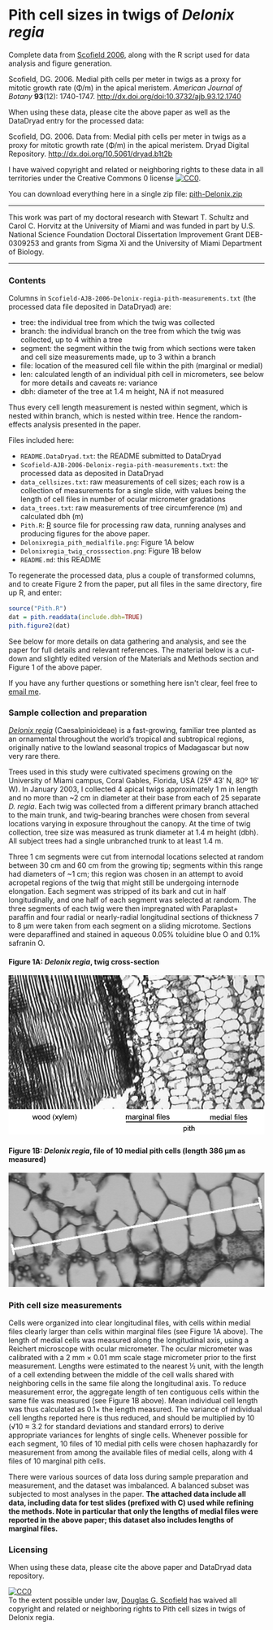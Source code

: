 Pith cell sizes in twigs of *Delonix regia*
===========================================

Complete data from [Scofield 2006](http://dx.doi.org/10.3732/ajb.93.12.1740), along with the R script used for data analysis and figure generation.

Scofield, DG.  2006.  Medial pith cells per meter in twigs as a proxy for mitotic growth rate (&Phi;/m) in the apical meristem.  *American Journal of Botany* **93**(12): 1740-1747.  <http://dx.doi.org/doi:10.3732/ajb.93.12.1740>

When using these data, please cite the above paper as well as the DataDryad entry for the processed data:

Scofield, DG.  2006.  Data from: Medial pith cells per meter in twigs as a proxy for mitotic growth rate (&Phi;/m) in the apical meristem.  Dryad Digital Repository.  <http://dx.doi.org/10.5061/dryad.b1t2b>


I have waived copyright and related or neighboring rights to these data in all territories under the Creative Commons 0 license   <a rel="license" href="http://creativecommons.org/publicdomain/zero/1.0/"><img src="http://i.creativecommons.org/p/zero/1.0/80x15.png" style="border-style: none;" alt="CC0" /></a>.

You can download everything here in a single zip file: [pith-Delonix.zip](https://github.com/downloads/douglasgscofield/data/pith-Delonix.zip)

* * *

This work was part of my doctoral research with Stewart T. Schultz and Carol C. Horvitz at the University of Miami and was funded in part by U.S. National Science Foundation Doctoral Dissertation Improvement Grant DEB-0309253 and grants from Sigma Xi and the University of Miami Department of Biology.

* * *

### Contents

Columns in `Scofield-AJB-2006-Delonix-regia-pith-measurements.txt` (the
processed data file deposited in DataDryad) are:

* tree: the individual tree from which the twig was collected
* branch: the individual branch on the tree from which the twig was collected, up to 4 
  within a tree
* segment: the segment within the twig from which sections were taken and cell size 
  measurements made, up to 3 within a branch
* file: location of the measured cell file within the pith (marginal or medial)
* len: calculated length of an individual pith cell in micrometers, see below for more 
  details and caveats re: variance
* dbh: diameter of the tree at 1.4 m height, NA if not measured

Thus every cell length measurement is nested within segment, which is nested
within branch, which is nested within tree. Hence the random-effects analysis
presented in the paper.

Files included here:

* `README.DataDryad.txt`: the README submitted to DataDryad 
* `Scofield-AJB-2006-Delonix-regia-pith-measurements.txt`: the processed data as deposited 
  in DataDryad
* `data_cellsizes.txt`: raw measurements of cell sizes; each row is a collection of 
  measurements for a single slide, with values being the length of cell files in number of 
  ocular micrometer gradations
* `data_trees.txt`: raw measurements of tree circumference (m) and calculated dbh (m)
* `Pith.R`: [R](http://www.r-project.org) source file for processing raw data, running 
  analyses and producing figures for the above paper.
* `Delonixregia_pith_medialfile.png`: Figure 1A below
* `Delonixregia_twig_crosssection.png`: Figure 1B below
* `README.md`: this README

To regenerate the processed data, plus a couple of transformed columns, and to
create Figure 2 from the paper, put all files in the same directory, fire up R,
and enter:

````R
source("Pith.R")
dat = pith.readdata(include.dbh=TRUE)
pith.figure2(dat)
````

See below for more details on data gathering and analysis, and see the paper
for full details and relevant references.  The material below is a cut-down and
slightly edited version of the Materials and Methods section and Figure 1 of
the above paper.

If you have any further questions or something here isn't clear, feel free to
[email me](mailto:douglasgscofield@gmail.com).


### Sample collection and preparation

[*Delonix regia*](http://en.wikipedia.org/wiki/Delonix_regia)
(Caesalpinioideae) is a fast-growing, familiar tree planted as an ornamental
throughout the world’s tropical and subtropical regions, originally native to
the lowland seasonal tropics of Madagascar but now very rare there.

Trees used in this study were cultivated specimens growing on the University of
Miami campus, Coral Gables, Florida, USA (25º 43′ N, 80º 16′ W). In January
2003, I collected 4 apical twigs approximately 1 m in length and no more than
~2 cm in diameter at their base from each of 25 separate *D. regia*. Each twig
was collected from a different primary branch attached to the main trunk, and
twig-bearing branches were chosen from several locations varying in exposure
throughout the canopy.  At the time of twig collection, tree size was measured
as trunk diameter at 1.4 m height (dbh).  All subject trees had a single
unbranched trunk to at least 1.4 m.

Three 1 cm segments were cut from internodal locations selected at random
between 30 cm and 60 cm from the growing tip; segments within this range had
diameters of ~1 cm; this region was chosen in an attempt to avoid acropetal
regions of the twig that might still be undergoing internode elongation. Each
segment was stripped of its bark and cut in half longitudinally, and one half
of each segment was selected at random. The three segments of each twig were
then impregnated with Paraplast+ paraffin and four radial or nearly-radial
longitudinal sections of thickness 7 to 8 μm were taken from each segment on a
sliding microtome.   Sections were deparaffined and stained in aqueous 0.05%
toluidine blue O and 0.1% safranin O.


#### Figure 1A: *Delonix regia*, twig cross-section

![*Delonix regia* twig cross-section showing pith and xylem](https://github.com/douglasgscofield/data/blob/master/pith-Delonix/Delonixregia_twig_crosssection.png?raw=true)

#### Figure 1B: *Delonix regia*, file of 10 medial pith cells (length 386 μm as measured)

![*Delonix regia* file of 10 medial pith cells as measured in the attached data](https://github.com/douglasgscofield/data/blob/master/pith-Delonix/Delonixregia_pith_medialfile.png?raw=true)



### Pith cell size measurements

Cells were organized into clear longitudinal files, with cells within medial
files clearly larger than cells within marginal files (see Figure 1A above).
The length of medial cells was measured along the longitudinal axis, using a
Reichert microscope with ocular micrometer.  The ocular micrometer was
calibrated with a 2 mm × 0.01 mm scale stage micrometer prior to the first
measurement.  Lengths were estimated to the nearest ½ unit, with the length of
a cell extending between the middle of the cell walls shared with neighboring
cells in the same file along the longitudinal axis. To reduce measurement
error, the aggregate length of ten contiguous cells within the same file was
measured (see Figure 1B above).  Mean individual cell length was thus
calculated as 0.1× the length measured. The variance of individual cell lengths
reported here is thus reduced, and should be multiplied by 10 (√10 ≈ 3.2 for
standard deviations and standard errors) to derive appropriate variances for
lenghts of single cells. Whenever possible for each segment, 10 files of 10
medial pith cells were chosen haphazardly for measurement from among the
available files of medial cells, along with 4 files of 10 marginal pith cells.

There were various sources of data loss during sample preparation and
measurement, and the dataset was imbalanced.  A balanced subset was subjected
to most analyses in the paper.  **The attached data include all data, including
data for test slides (prefixed with C) used while refining the methods.  Note
in particular that only the lengths of medial files were reported in the above
paper; this dataset also includes lengths of marginal files.**

### Licensing

When using these data, please cite the above paper and DataDryad data repository.

<p xmlns:dct="http://purl.org/dc/terms/">
  <a rel="license"
     href="http://creativecommons.org/publicdomain/zero/1.0/">
    <img src="http://i.creativecommons.org/p/zero/1.0/80x15.png" style="border-style: none;" alt="CC0" />
  </a>
  <br />
  To the extent possible under law,
  <a rel="dct:publisher"
     href="https://github.com/douglasgscofield/data/tree/master/pith-Delonix">
    <span property="dct:title">Douglas G. Scofield</span></a>
  has waived all copyright and related or neighboring rights to
  <span property="dct:title">Pith cell sizes in twigs of Delonix regia</span>.
</p>

